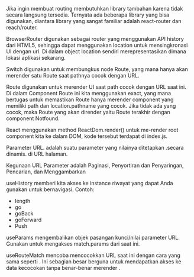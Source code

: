 Jika ingin membuat routing membutuhkan library tambahan karena tidak secara langsung tersedia. 
Ternyata ada beberapa library yang bisa digunakan, diantara library yang sangat familiar adalah react-router dan reach/router.

BrowserRouter digunakan sebagai router yang menggunakan API history dari HTML5, sehingga dapat menggunakan location untuk mensingkronasi UI dengan url. Di dalam object location sendiri merepresentasikan dimana lokasi aplikasi sekarang.

Switch digunakan untuk membungkus node Route, yang mana hanya akan merender satu Route saat pathnya cocok dengan URL.

Route digunakan untuk merender UI saat path cocok dengan URL saat ini. 
Di dalam Component Route ini kita menggunakan exact, 
yang mana bertugas untuk memastikan Route hanya merender component yang memiliki path dan location.pathname yang cocok.
Jika tidak ada yang cocok, maka Route yang akan dirender yaitu Route terakhir dengan component Notfound.

React menggunakan method ReactDom.render() untuk me-render root component kita ke dalam DOM, kode tersebut terdapat di index.js. 

Parameter URL. adalah suatu parameter yang nilainya ditetapkan .secara dinamis. di URL halaman. 

Kegunaan URL Parameter adalah Paginasi, Penyortiran dan Penyaringan, Pencarian, dan Menggambarkan

useHistory memberi kita akses ke instance riwayat yang dapat Anda gunakan untuk bernavigasi.
Contoh:
- length
- go
- goBack
- goForward
- Push

useParams mengembalikan objek pasangan kunci/nilai parameter URL. Gunakan untuk mengakses match.params dari <Route> saat ini.

useRouteMatch mencoba mencocokkan URL saat ini dengan cara yang sama seperti <Route>. Ini sebagian besar berguna untuk mendapatkan akses ke data kecocokan tanpa benar-benar merender <Route>.




